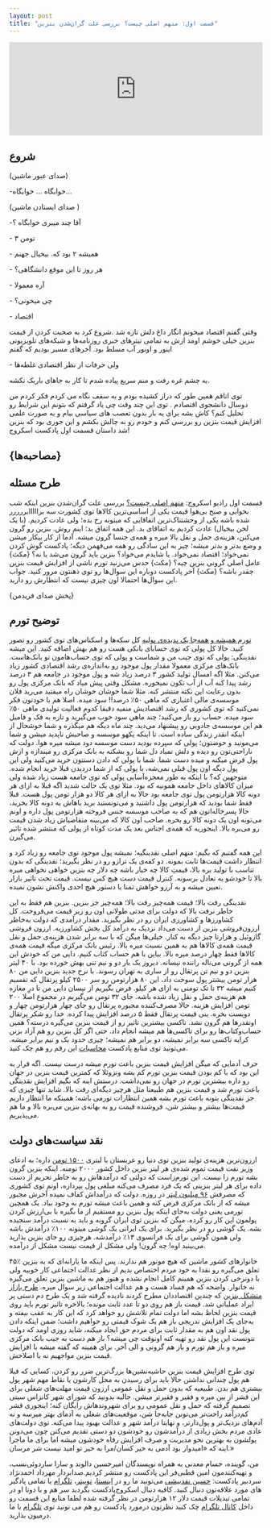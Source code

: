 ```yaml
---
layout: post
title: "قسمت اول: متهم اصلی چیست؟ بررسی علت گران‌شدن بنزین"
---
```


<iframe sandbox="allow-same-origin allow-scripts allow-top-navigation allow-popups allow-forms" scrolling="no" width="100%" height="185" frameborder="0" src="https://embed.radiopublic.com/e?if=scrooge-podcast-Wka3nl&ge=s1!0142ec363d4accc3a811c921986d66a94685538c"></iframe>


## شروع
(صدای عبور ماشین)

-خوابگاه …
خوابگاه…

(صدای ایستادن ماشین )

-آقا چند میبری خوابگاه ؟

\- ۳ تومن

\- همیشه ۲ بود که. بیخیال جهنم

\- هر روز تا این موقع دانشگاهی؟

\- آره معمولا

\- چی میخونی؟

\- اقتصاد

وقتی گفتم اقتصاد میخونم انگار داغ دلش تازه شد .شروع کرد به صحبت کردن از قیمت بنزین خیلی خوشم اومد ازش به تمامی تیترهای خبری روزنامه‌ها و شبکه‌های تلویزیونی اینور و اونور آب مسلط بود.
آخرهای مسیر بودیم که گفتم

\-  ولی حرفات از نظر اقتصادی غلطه‌ها

یه چشم غره رفت و منم سریع پیاده شدم تا کار به جاهای باریک نکشه.


توی اتاقم همین طور که دراز کشیده بودم و به سقف نگاه می کردم فکر کردم من دوسال دانشجوی اقتصادم . توی این چند وقت چی یاد گرفتم که بتونم این شرایط رو تحلیل کنم؟ کاش بشه برای یه بار بدون تعصب های سیاسی بیام و به صورت علمی افزایش قیمت بنزین رو بررسی کنم و خودم رو به چالش بکشم و این جوری بود که بنزین شد داستان قسمت اول پادکست اسکروج!

## {مصاحبه‌ها}

## طرح مسئله
قسمت اول رادیو اسکروج: [متهم اصلی چیست؟] بررسی علت گران‌شدن بنزین
اینکه شب بخوابی و صبح بی‌هوا قیمت یکی از اساسی‌ترین کالاها توی کشورت سه برااااابررررر شده باشه یکی از وحشتناک‌ترین اتفاقایی که میتونه رخ بده؛ ولی عادت کردیم. (با یک لحن بیخیال)
عادت کردیم به اتفاقای بد. این همه اتفاق بد؛ اینم روش.
بنزین رو گرون می‌کنن، هزینه‌ی حمل و نقل بالا میره و همه‌ی جنسا گرون میشه. آدما از کار بیکار میشن و وضع بدتر و بدتر میشه؛ چیز به این سادگی رو همه می‌فهمن دیگه؛ پادکست گوش کردن نمی‌خواد؛ اقتصاد نمی‌خواد.
یا شایدم می‌خواد؟ بنزین باید گرون می‌شد یا نه؟ {مکث} عامل اصلی گرونی بنزین چیه؟ {مکث} حدس می‌زنید تورم ناشی از افزایش قیمت بنزین چقدر باشه؟ {مکث}
آخر پادکست دوباره این سوال‌ها رو توی ذهنتون مرور کنید. جواب این سوال‌ها احتمالا اون چیزی نیست که انتظارش رو دارید.

{پخش صدای فریدمن}

## توضیح تورم
[تورم همیشه و همه‌جا یک پدیده‌ی پولیه]
کل سکه‌ها و اسکناس‌های توی کشور رو تصور کنید. حالا کل پولی که توی حسابای بانکی هست رو هم بهش اضافه کنید. این میشه نقدینگی: پولی که توی جیب من و شماست و پولی که توی حساب‌هامون تو بانک‌هاست.
بانک‌های مرکزی معمولا مقدار پول موجود رو به‌اندازه‌ی رشد اقتصادی کشور زیاد می‌کنن. مثلا اگه امسال تولید کشور ۳ درصد زیاد شه و پول موجود در جامعه هم ۳ درصد رشد پیدا کنه آب از آب تکون نمیخوره. مشکل وقتی پیش میاد که بانک مرکزی پول رو بدون رعایت این نکته منتشر کنه.
مثلا شما خوشان خوشان راه میفتید می‌رید فلان موسسه‌ی مالی اعتباری که ماهی ۵۰٪ درصد!! سود میده. اصلا هم با خودتون فکر نمی‌کنید که توی کشوری که رشد اقتصادیش منفیه دقیقا کدوم فعالیت تولیدی ماهی ۵۰٪ سود میده. حساب رو باز می‌کنید؛ چند ماهی سود خوب می‌گیرید و تازه به فک و فامیل هم این موسسه‌ی جادویی رو پیشنهاد می‌دید. چند ماه دیگه هم میگذره و شما خوشحال از اینکه انقدر زندگی ساده است. تا اینکه یکهو موسسه و صاحبش ناپدید میشن و شما می‌مونید و حوضتون؛ پولی که سپرده بودید دست موسسه دود میشه میره هوا.
دولت که ناراحتی‌تون رو دیده و دلش نمیاد دل شما رو بشکنه به بانک مرکزی رو میندازه و ازش پول قرض میکنه و میده دست شما. شما با پولی که دادن دستتون خرید می‌کنید ولی این پول دیگه اون پول قبلی نمی‌شه، با پولی که از شما دزدیدن قبلا خرید انجام شده. متوجهین که؟ با اینکه به طور معجزه‌آسایی پولی که توی جامعه هست زیاد شده ولی میزان کالاهای داخل جامعه همونیه که بود. مثلا توی یک حالت شدید اگه قبلا به ازای هر دونه کالا هزارتومن پول توی جامعه بود حالا به ازای هر کالا دو هزار تومن پول هست. قبلا فقط شما بودید که هزارتومن پول داشتید و می‌تونستید برید باهاش یه دونه کالا بخرید، حالا پسرخاله‌اتون هم که به صاحب موسسه جنس فروخته هزارتومن پول داره و اونم می‌تونه اون یک دونه کالا رو بخره. صاحب اون کالا که می‌بینه متقاضیاش زیاد شدن قیمت رو می‌بره بالا. اینجوریه که همه‌ی اجناس بعد یک مدت کوتاه از پولی که منتشر شده تاثیر می‌گیرن.

این همه گفتیم که بگیم: متهم اصلی نقدینگیه؛ نمیشه پول موجود توی جامعه رو زیاد کرد و انتظار داشت قیمت‌ها ثابت بمونه. دو کفه‌ی یک ترازو رو در نظر بگیرید؛ نقدینگی که بدون تناسب با تولید بره بالا، قیمتِ کالا چه خیار باشه چه دلار چه بنزین خواهی نخواهی میره بالا تا خودشو به تعادل برسونه. کنترل قیمت دست هیچ کس نیست. قیمت تحت تاثیر بازار تعیین میشه و به آرزو خواهش تمنا یا دستور هیچ احدی واکنش نشون نمیده.

نقدینگی رفت بالا؛ قیمت همه‌چیز رفت بالا؛ همه‌چیز جز بنزین. بنزین هم فقط به این خاطر نرفت بالا که دولت برای مدتی طولانی اون رو زیر قیمت می‌فروخت. کل کشاورزها و کشاورزی ایران رو در نظر بگیرید. مقدار درآمدی که دولت به‌خاطر ارزون‌فروشی بنزین از دست می‌داد نزدیک به درآمد کل بخش کشاورزیه. ارزون فروشی گازوئیل و هزارتا چیز دیگه به کنار.
خیلی‌ها میگن که با سه برابر شدن هزینه‌ی حمل و نقل قیمت همه‌ی کالاها هم به همین نسبت میره بالا. رئیس بانک مرکزی میگه قیمت همه‌ی کالاها فقط چهار درصد میره بالا. بیاین با هم حساب کتاب کنیم.
دایی من که خودش این همه از گرونی می‌ناله راننده نیسانه. دیروز یک بار دو و نیم تنی بهش خورده بود. با ۴۰ لیتر بنزین دو و نیم تن پرتقال رو از ساری به تهران رسوند. با نرخ جدید بنزین دایی من ۸۰ هزار تومن بیشتر پول سوخت داد، این ۸۰ هزارتومن رو سر ۲۵۰۰ کیلو پرتقال که تقسیم کنیم میشه ۳۲ تا تک تومنی به ازای هر کیلو. فرض بگیریم از نیسان دایی من تا درِ مغازه هم هزینه‌ی حمل و نقل زیاد شده باشه. جای ۳۲ تومن می‌گیریم در مجموع اصلا ۲۰۰ تومن افزایش هزینه. حالا مصرف‌کننده مجبوره پرتقال رو جای چهار هزارتومن چهار و دویست بخره. ینی قیمت پرتقال فقط ۵ درصد افزایش پیدا کرده. خدا رو شکر پرتقال اونقدرها هم گرون نشد.
تاکسی بیشترین تاثیر رو از قیمت بنزین می‌گیره درسته؟ همین حساب‌وکتاب‌ها رو برای تاکسی‌ها هم میشه انجام داد. حتی اگر کل بنزین رو هم آزاد بزنن کرایه تاکسی سه برابر نمیشه، دو برابر هم نمیشه؛ چیزی حدود یک و نیم برابر میشه. می‌تونید توی منابع پادکست [محاسبات] این رقم رو هم چک کنید.

حرف آدمایی که میگن افزایش قیمت بنزین باعث تورم میشه درست نیست. اگه قرار به این بود که با کم بودن قیمت بنزین تورم کم بشه ونزوئلا که کمترین قیمت بنزین در جهان رو داره بیشترین تورم در جهان رو نمی‌داشت. درستش اینه که بگیم افزایش نقدینگی باعث تورم شد و قیمت بنزین هم طبیعتا مثل هرچیز دیگه‌ای رفت بالا. شاید تنها چیزی که جز نقدینگی بتونه باعث تورم بشه همین انتظارات تورمی باشه؛ همینکه ما انتظار داریم قیمت‌ها بیشتر و بیشتر شن، فروشنده قیمت رو به بهانه‌ی بنزین می‌بره بالا و ما هم می‌پذیریم.

## نقد سیاست‌های دولت

ارزون‌ترین هزینه‌ی تولید بنزین توی دنیا رو عربستان با لیتری [۱۵۰۰ تومن] داره؛ به ادعای وزیر نفت قیمت تموم شده‌ی هر لیتر بنزین داخل کشور ۲۰۰۰ تومنه. اینکه بنزین گرون بشه تورم زا نیست. این تورم‌زاست که دولتی که درآمدهاش رو به خاطر تحریم از دست داده برای هر لیتر بنزینی که یک فرد مصرف می‌کنه مبلغی پول بپردازه، اونم توی کشوری که مصرفش [۹۶ میلیون لیتر] در روزه. دولت که درآمداش کفاف نمیده آخرش مجبور میشه که از بانک مرکزی قرض کنه و همین باعث میشه تورم به وجود بیاد. یک همچین تورمی یعنی دولت به‌جای اینکه پول بنزین رو مستقیم از ما بگیره با بی‌ارزش کردن پولمون این کار رو کرده.
میگن که بنزین توی ایران گرونه و باید به نسبت درآمد سنجیده بشه. یک گوشی رو در نظر بگیرید. برای یک ایرانی یک گوشی میتونه ۱۰۰٪ درآمدش باشه ولی همون گوشی برای یک فرانسوی ۱۳٪ درآمدشه. هرچیزی رو جای بنزین بذارید می‌بینید اوه! چه گرون! ولی مشکل از قیمت نیست مشکل از درآمده.

۴۵٪ خانوارهای کشور ماشین که هیچ موتور هم ندارند. پس اینکه ما یارانه‌ای که به بنزین تعلق می‌گیره رو نقدا به خود مردم اختصاص بدیم از نظر عدالت اجتماعی کار خوبیه ولی با دونرخی کردن بنزین همینم کامل انجام نشده و هنوز هم به ماشین بنزین تعلق می‌گیره نه خانوار. واضحه که هم فساد هست و هم عدالت اجتماعی زیر سوال میره. [طرح بازار متشکل بنزین] که چندین اقتصاددان مطرح کردند نادیده گرفته شد و یک طرح دم دستی پر ایراد عملیاتی شد. قیمت باز هم روی دو تا عدد ثابت مونده؛ بالاخره تاثیر تورم باید روی قیمت بنزین لحاظ بشه اما دولت تمام تلاشش رو خواهد کرد که این کار به عقب بیفته و به‌جای یک افزایش تدریجی باز هم یک شوک قیمتی رو خواهیم داشت؛ ضمن اینکه دادن پول نقد اون هم به مقدار ثابت برای مردم حق ایجاد میکنه، شاید روزی اومد که دولت نتونست این پول نقد رو تهیه کنه اونوقت چی میشه؟ باز هم دست به جیب بانک مرکزی میره و باز هم تورم و باز هم گرونی و الی آخر. برای همینه که گفته میشه با افزایش قیمت بنزین مواجهیم نه با اصلاحش. 

توی طرح افزایش قیمت بنزین حاشیه‌نشین‌ها بزرگ‌ترین ضرر رو کردن، کسایی که قبلا هم پول چندانی نداشتن حالا باید برای رسیدن به محل کارشون یا نقاط مهم شهر پول بیشتری هم بدن. طبیعیه که بدون حمل و نقل عمومی ارزون قیمت مهلت‌های شغلی برای این قشر از بین میره و فقیر و فقیرتر میشن.
جالبه بدونید که شورای شهر کانزاس سیتی تصمیم گرفته که حمل و نقل عمومی رو برای شهروندهاش رایگان کنه؛ اینجوری قشر کم‌درآمد راحت‌تر می‌تونن جابه‌جا شن، موقعیت‌های شغلی به آدمای بهتر میرسه و نه آدم‌های نزدیک‌تر و پول‌دارتر، و نهایتا درآمد شهر و عدالت بهبود پیدا می‌کنه.
توی دولت‌های عادی مردم بخش زیادی از درآمدشون رو خودشون دو دستی تقدیم می‌کنن چون می‌دونن پولشون به بهترین نحو مدیریت و صرف افزایش رفاه خودشون میشه اما برای ما ماجرا اینه که «امیدوار بود آدمی به خیر کسان/مرا به خیر تو امید نیست شر مرسان.»

                   
من، گوینده، حسام معدنی به همراه نویسندگان امیرحسین دالوند و سارا ساردوئی‌نسب، و تهیه‌کنندمون امین قطبی‌فر این پادکست رو منتشر کردیم.صدابردار مهرداد احمدنژاد سردبیر پادکست: [حسین نقدبیشی]
می‌تونید ما رو در [اینستا]، [توییتر]، [تلگرام] یا تمامی پادگیر های مورد علاقه‌تون دنبال کنید. کافیه دنبال اسکروج‌پادکست بگردید سر هم و با دوتا او
 در تمامی تبدیلات قیمت دلار ۱۲ هزارتومن در نظر گرفته شده لطفا منابع این قسمت رو داخل [کانال تلگرام] چک کنید نظرتون درمورد پادکست رو هم می تونید توی [تلگرام] با ما درمیون بذارید.

[کانال تلگرام]: https://t.me/scroogepodcast
[حسین نقدبیشی]: https://naghdbishi.ir
[تلگرام]: https://t.me/ScroogePod
[اینستا]: https://www.instagram.com/scroogepodcast/
[توییتر]: https://twitter.com/scroogepodcast
[طرح بازار متشکل بنزین]: https://iranthinktanks.com/product/the-proposal-to-reform-the-fuel-system-in-the-country/
[۱۵۰۰ تومن]: https://www.voltaoil.com/what-makes-up-retail-price-for-gasoline/
[۹۶ میلیون لیتر]: https://www.mashreghnews.ir/news/976680/%D9%85%D8%B5%D8%B1%D9%81-%D8%A8%D9%86%D8%B2%DB%8C%D9%86-%D8%AF%D8%B1-%D8%B3%D8%A7%D9%84-%DB%B9%DB%B8-%D8%A8%D9%87-%DB%B9%DB%B7-%D9%85%DB%8C%D9%84%DB%8C%D9%88%D9%86-%D9%84%DB%8C%D8%AA%D8%B1-%D8%B1%D8%B3%DB%8C%D8%AF
[تورم همیشه و همه‌جا یک پدیده‌ی پولیه]: https://www.youtube.com/watch?v=6LfUyML5QVY
[محاسبات]: https://t.me/hamedghoddusi/687
[متهم اصلی چیست؟]: https://donya-e-eqtesad.com/%D8%A8%D8%AE%D8%B4-%D8%B3%D8%B1%D9%85%D9%82%D8%A7%D9%84%D9%87-28/3605406-%D9%85%D8%AA%D9%87%D9%85-%D8%A7%D8%B5%D9%84%DB%8C-%DA%A9%DB%8C%D8%B3%D8%AA
